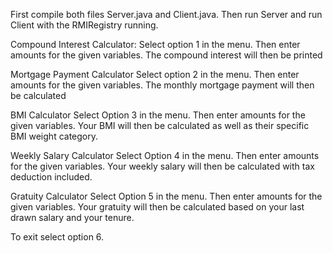 First compile both files Server.java and Client.java.
Then run Server and run Client with the RMIRegistry running.

Compound Interest Calculator:
Select option 1 in the menu.
Then enter amounts for the given variables.
The compound interest will then be printed

Mortgage Payment Calculator
Select option 2 in the menu.
Then enter amounts for the given variables.
The monthly mortgage payment will then be calculated

BMI Calculator
Select Option 3 in the menu.
Then enter amounts for the given variables.
Your BMI will then be calculated as well as their specific BMI weight category.

Weekly Salary Calculator
Select Option 4 in the menu.
Then enter amounts for the given variables.
Your weekly salary will then be calculated with tax deduction included.

Gratuity Calculator
Select Option 5 in the menu.
Then enter amounts for the given variables.
Your gratuity will then be calculated based on your last drawn salary and your tenure.

To exit select option 6.




